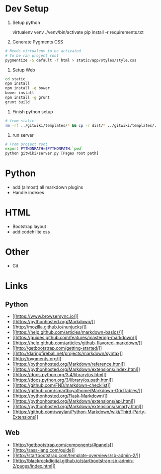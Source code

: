 # Dev Setup #

1. Setup python

    virtualenv venv
    ./venv/bin/activate
    pip install -r requirements.txt

1. Generate Pygments CSS

```bash
# Needs virtualenv to be activated
# To be ran project root
pygmentize -S default -f html > static/app/styles/style.css
```

1. Setup Web

```bash
cd static
npm install
npm install -g bower
bower install
npm install -g grunt
grunt build
```

1. Finish python setup

```bash
# from static
rm -rf ../gitwiki/templates/* && cp -r dist/* ../gitwiki/templates/.
```

1. run server

```bash
# From project root
export PYTHONPATH=$PYTHONPATH:`pwd`
python gitwiki/server.py [Pages root path]
```

# Python #

* add (almost) all markdown plugins
* Handle indexes

# HTML #

* Bootstrap layout
* add codehilite css

# Other #

* Git

# Links #

## Python ##

* [[https://www.browsersync.io/]]
* [[https://pythonhosted.org/Markdown/]]
* [[http://mozilla.github.io/nunjucks/]]
* [[https://help.github.com/articles/markdown-basics/]]
* [[https://guides.github.com/features/mastering-markdown/]]
* [[https://help.github.com/articles/github-flavored-markdown/]]
* [[http://getbootstrap.com/getting-started/]]
* [[http://daringfireball.net/projects/markdown/syntax]]
* [[http://pygments.org/]]
* [[https://pythonhosted.org/Markdown/reference.html]]
* [[https://pythonhosted.org/Markdown/extensions/index.html]]
* [[https://docs.python.org/3.4/library/os.html]]
* [[https://docs.python.org/3/library/os.path.html]]
* [[https://github.com/FND/markdown-checklist]]
* [[https://github.com/smartboyathome/Markdown-GridTables/]]
* [[https://pythonhosted.org/Flask-Markdown/]]
* [[https://pythonhosted.org/Markdown/extensions/api.html]]
* [[https://pythonhosted.org/Markdown/extensions/smarty.html]]
* [[https://github.com/waylan/Python-Markdown/wiki/Third-Party-Extensions]]

## Web ##

* [[http://getbootstrap.com/components/#panels]]
* [[http://sass-lang.com/guide]]
* [[http://startbootstrap.com/template-overviews/sb-admin-2/]]
* [[http://blackrockdigital.github.io/startbootstrap-sb-admin-2/pages/index.html]]
